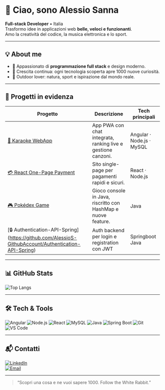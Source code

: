 # 👋 Ciao, sono Alessio Sanna

**Full-stack Developer** • Italia  
Trasformo idee in applicazioni web **belle, veloci e funzionanti**.  
Amo la creatività del codice, la musica elettronica e lo sport.

---

## 💡 About me
- 🧩 Appassionato di **programmazione full stack** e design moderno.
- 🚀 Crescita continua: ogni tecnologia scoperta apre 1000 nuove curiosità.
- 🌿 Outdoor lover: natura, sport e ispirazione dal mondo reale.

---

## 🚀 Progetti in evidenza
| Progetto | Descrizione | Tech principali |
|----------|------------|-----------------|
| [🎤 Karaoke WebApp](https://github.com/AlessioS-GithubAccount/Karaoke-App) | App PWA con chat integrata, ranking live e gestione canzoni. | Angular · Node.js · MySQL |
| [💳 React One-Page Payment](https://github.com/AlessioS-GithubAccount/The-Pizza-House-) | Sito single-page per pagamenti rapidi e sicuri. | React · Node.js |
| [🎮 Pokédex Game](https://github.com/AlessioS-GithubAccount/POKEDEX_Java) | Gioco console in Java, riscritto con HashMap e nuove feature. | Java |
| [🔒 Authentication-API-Spring] (https://github.com/AlessioS-GithubAccount/Authentication-API-Spring) | Auth backend per login e registration con JWT | Springboot Java

---


## 📊 GitHub Stats

![Top Langs](https://github-readme-stats.vercel.app/api/top-langs/?username=AlessioS-GithubAccount&layout=compact&theme=radical)

---

## 🛠️ Tech & Tools
![Angular](https://img.shields.io/badge/-Angular-DD0031?logo=angular&logoColor=white)
![Node.js](https://img.shields.io/badge/-Node.js-339933?logo=node.js&logoColor=white)
![React](https://img.shields.io/badge/-React-61DAFB?logo=react&logoColor=black)
![MySQL](https://img.shields.io/badge/-MySQL-4479A1?logo=mysql&logoColor=white)
![Java](https://img.shields.io/badge/-Java-007396?logo=java&logoColor=white)
![Spring Boot](https://img.shields.io/badge/-Spring%20Boot-6DB33F?logo=springboot&logoColor=white)
![Git](https://img.shields.io/badge/-Git-F05032?logo=git&logoColor=white)
![VS Code](https://img.shields.io/badge/-VS%20Code-007ACC?logo=visual-studio-code&logoColor=white)

---

## 📬 Contatti
[![LinkedIn](https://img.shields.io/badge/-LinkedIn-0A66C2?logo=linkedin&logoColor=white)](https://www.linkedin.com/in/alessiosanna/)  
[![Email](https://img.shields.io/badge/-Email-D14836?logo=gmail&logoColor=white)](mailto:noticebox.job@outlook.com)

---

> “Scopri una cosa e ne vuoi sapere 1000. Follow the White Rabbit.”
